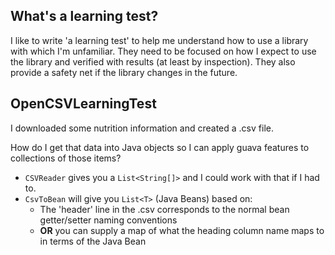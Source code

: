 ## What's a learning test?
I like to write 'a learning test' to help me understand how to use a library with which I'm unfamiliar.
They need to be focused on how I expect to use the library and verified with results (at least by inspection).
They also provide a safety net if the library changes in the future.

## OpenCSVLearningTest
I downloaded some nutrition information and created a .csv file.

How do I get that data into Java objects so I can apply guava features to collections of those items?

* `CSVReader` gives you a `List<String[]>` and I could work with that if I had to.
* `CsvToBean` will give you `List<T>` (Java Beans) based on:
    * The 'header' line in the .csv corresponds to the normal bean getter/setter naming conventions
    * __OR__ you can supply a map of what the heading column name maps to in terms of the Java Bean